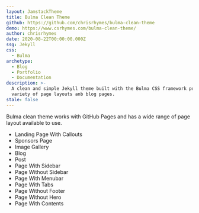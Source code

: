 ```yaml
---
layout: JamstackTheme
title: Bulma Clean Theme
github: https://github.com/chrisrhymes/bulma-clean-theme
demo: https://www.csrhymes.com/bulma-clean-theme/
author: chrisrhymes
date: 2020-08-22T00:00:00.000Z
ssg: Jekyll
css:
  - Bulma
archetype:
  - Blog
  - Portfolio
  - Documentation
description: >-
  A clean and simple Jekyll theme built with the Bulma CSS framework providing a
  variety of page layouts anb blog pages.
stale: false
---
```


Bulma clean theme works with GitHub Pages and has a wide range of page layout available to use.

- Landing Page With Callouts
- Sponsors Page
- Image Gallery
- Blog
- Post
- Page With Sidebar
- Page Without Sidebar
- Page With Menubar
- Page With Tabs
- Page Without Footer
- Page Without Hero
- Page With Contents
